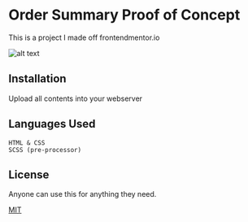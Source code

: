 # Order Summary Proof of Concept

This is a project I made off frontendmentor.io

![alt text](https://i.imgur.com/KnpwDTW.png)

## Installation

Upload all contents into your webserver

## Languages Used

```
HTML & CSS
SCSS (pre-processor)
```


## License
Anyone can use this for anything they need.

[MIT](https://choosealicense.com/licenses/mit/)
